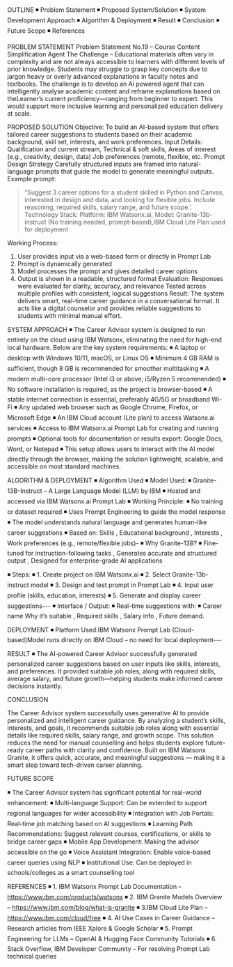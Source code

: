 OUTLINE
◾	Problem Statement
◾	Proposed System/Solution
◾	System Development Approach
◾	Algorithm & Deployment
◾	Result
◾	Conclusion
◾	Future Scope
◾	References
 
PROBLEM STATEMENT
Problem Statement No.19 – Course Content Simplification Agent
The Challenge – Educational materials often vary in complexity and are not always accessible to learners with different levels of prior knowledge. Students may struggle to grasp key concepts due to jargon heavy or overly advanced explanations in faculty notes and textbooks. The challenge is to develop an Ai powered agent that can intelligently analyse academic content and reframe explanations based on theLearner’s current proficiency—ranging from beginner to expert. This would support more inclusive learning and personalized education delivery at scale.
 
PROPOSED SOLUTION
Objective:
To build an AI-based system that offers tailored career suggestions to students based on their academic background, skill set, interests, and work preferences.
  Input Details:
Qualification and current stream, Technical & soft skills, Areas of interest (e.g., creativity, design, data) Job preferences (remote, flexible, etc.
  Prompt Design Strategy
Carefully structured inputs are framed into natural-language prompts that guide the model to generate meaningful outputs.
Example prompt:
> “Suggest 3 career options for a student skilled in Python and Canvas, interested in design and data, and looking for flexible jobs.
Include reasoning, required skills, salary range, and future scope.’.
  Technology Stack:
Platform: IBM Watsonx.ai, Model: Granite-13b-instruct (No training needed, prompt-based),IBM Cloud Lite Plan used for deployment
 
  Working Process:
1.	User provides input via a web-based form or directly in Prompt Lab
2.	Prompt is dynamically generated
3.	Model processes the prompt and gives detailed career options
4.	Output is shown in a readable, structured format   Evaluation:
Responses were evaluated for clarity, accuracy, and relevance Tested across multiple profiles with consistent, logical suggestions   Result:
The system delivers smart, real-time career guidance in a conversational format. It acts like a digital counselor and provides reliable suggestions to students with minimal manual effort.
 
SYSTEM APPROACH
◾	The Career Advisor system is designed to run entirely on the cloud using IBM Watsonx, eliminating the need for high-end local hardware. Below are the key system requirements:
◾	A laptop or desktop with Windows 10/11, macOS, or Linux OS
◾	Minimum 4 GB RAM is sufficient, though 8 GB is recommended for smoother multitasking
◾	A modern multi-core processor (Intel i3 or above; i5/Ryzen 5 recommended)
◾	No software installation is required, as the project is browser-based
◾	A stable internet connection is essential, preferably 4G/5G or broadband Wi-Fi
◾	Any updated web browser such as Google Chrome, Firefox, or Microsoft Edge
◾	An IBM Cloud account (Lite plan) to access Watsonx.ai services
◾	Access to IBM Watsonx.ai Prompt Lab for creating and running prompts
◾	Optional tools for documentation or results export: Google Docs, Word, or Notepad
◾	This setup allows users to interact with the AI model directly through the browser, making the solution lightweight, scalable, and accessible on most standard machines.
 
ALGORITHM & DEPLOYMENT
◾	  Algorithm Used
◾	  Model Used:
◾	Granite-13B-Instruct – A Large Language Model (LLM) by IBM
◾	Hosted and accessed via IBM Watsonx.ai Prompt Lab
◾	  Working Principle:
◾	No training or dataset required
◾	Uses Prompt Engineering to guide the model response
◾	The model understands natural language and generates human-like career suggestions
◾	Based on: Skills , Educational background , Interests , Work preferences (e.g., remote/flexible jobs)-
◾	  Why Granite-13B?
◾	Fine-tuned for instruction-following tasks , Generates accurate and structured output , Designed for enterprise-grade AI applications

◾	Steps:
◾	1. Create project on IBM Watsonx.ai
◾	2. Select Granite-13b-instruct model
◾	3. Design and test prompt in Prompt Lab
◾	4. Input user profile (skills, education, interests)
◾	5. Generate and display career suggestions---
◾	  Interface / Output:
◾	Real-time suggestions with:
◾	Career name Why it’s suitable , Required skills , Salary info , Future demand.
 
DEPLOYMENT
◾	  Platform Used:IBM Watsonx Prompt Lab (Cloud-based)Model runs directly on IBM Cloud – no need for local deployment---

 
RESULT
◾	The AI-powered Career Advisor successfully generated personalized career suggestions based on user inputs like skills, interests, and preferences. It provided suitable job roles, along with required skills, average salary, and future growth—helping students make informed career decisions instantly.


CONCLUSION

The Career Advisor system successfully uses generative AI to provide personalized and intelligent career guidance. By analyzing a student’s skills, interests, and goals, it recommends suitable job roles along with essential details like required skills, salary range, and growth scope.
This solution reduces the need for manual counselling and helps students explore future-ready career paths with clarity and confidence. Built on IBM Watsonx Granite, it offers quick, accurate, and meaningful suggestions — making it a smart step toward tech-driven career planning.
 
FUTURE SCOPE

◾	The Career Advisor system has significant potential for real-world enhancement:
◾	Multi-language Support: Can be extended to support regional languages for wider accessibility
◾	Integration with Job Portals: Real-time job matching based on AI suggestions
◾	Learning Path Recommendations: Suggest relevant courses, certifications, or skills to bridge career gaps
◾	Mobile App Development: Making the advisor accessible on the go
◾	Voice Assistant Integration: Enable voice-based career queries using NLP
◾	Institutional Use: Can be deployed in schools/colleges as a smart counselling tool
 
REFERENCES
◾	1. IBM Watsonx Prompt Lab Documentation –
https://www.ibm.com/products/watsonx
◾	2. IBM Granite Models Overview – https://www.ibm.com/blog/what-is-granite
◾	3.IBM Cloud Lite Plan – https://www.ibm.com/cloud/free
◾	4. AI Use Cases in Career Guidance – Research articles from IEEE Xplore &
Google Scholar
◾	5. Prompt Engineering for LLMs – OpenAI & Hugging Face Community Tutorials
◾	6. Stack Overflow, IBM Developer Community – For resolving Prompt Lab
technical queries 
